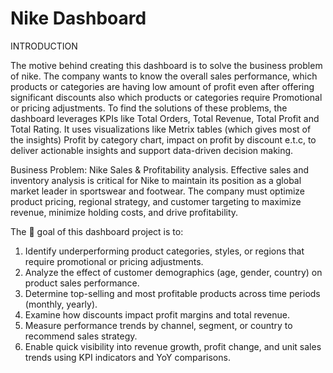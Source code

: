 # Nike Dashboard

INTRODUCTION

The motive behind creating this dashboard is to solve the business problem of nike. The company wants to know the overall sales performance, which products or categories are having low amount of profit even after offering significant discounts also which products or categories require Promotional or pricing adjustments. 
To find the solutions of these problems, the dashboard leverages KPIs like Total Orders, Total Revenue, Total Profit and Total Rating. It uses visualizations like Metrix tables (which gives most of the insights) Profit by category chart, impact on profit by discount e.t.c, to deliver actionable insights and support data-driven decision making. 

Business Problem: Nike Sales & Profitability analysis. 
Effective sales and inventory analysis is critical for Nike to maintain its position as a global market leader in sportswear and footwear. The company must optimize product pricing, regional strategy, and customer targeting to maximize revenue, minimize holding costs, and drive profitability.

The 🎯 goal of this dashboard project is to: 
1. Identify underperforming product categories, styles, or regions that require promotional or pricing adjustments.
2. Analyze the effect of customer demographics (age, gender, country) on product sales performance.
3. Determine top-selling and most profitable products across time periods (monthly, yearly).
4. Examine how discounts impact profit margins and total revenue.
5. Measure performance trends by channel, segment, or country to recommend sales strategy.
6. Enable quick visibility into revenue growth, profit change, and unit sales trends using KPI indicators and YoY comparisons.
